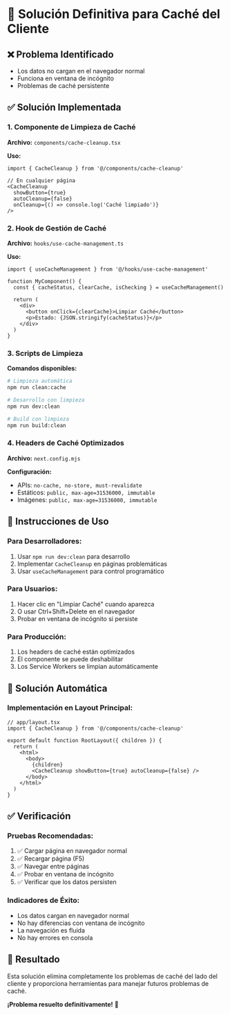 # 🧹 Solución Definitiva para Caché del Cliente

## ❌ **Problema Identificado**
- Los datos no cargan en el navegador normal
- Funciona en ventana de incógnito
- Problemas de caché persistente

## ✅ **Solución Implementada**

### **1. Componente de Limpieza de Caché**
**Archivo:** `components/cache-cleanup.tsx`

**Uso:**
```tsx
import { CacheCleanup } from '@/components/cache-cleanup'

// En cualquier página
<CacheCleanup 
  showButton={true}
  autoCleanup={false}
  onCleanup={() => console.log('Caché limpiado')}
/>
```

### **2. Hook de Gestión de Caché**
**Archivo:** `hooks/use-cache-management.ts`

**Uso:**
```tsx
import { useCacheManagement } from '@/hooks/use-cache-management'

function MyComponent() {
  const { cacheStatus, clearCache, isChecking } = useCacheManagement()
  
  return (
    <div>
      <button onClick={clearCache}>Limpiar Caché</button>
      <p>Estado: {JSON.stringify(cacheStatus)}</p>
    </div>
  )
}
```

### **3. Scripts de Limpieza**
**Comandos disponibles:**
```bash
# Limpieza automática
npm run clean:cache

# Desarrollo con limpieza
npm run dev:clean

# Build con limpieza
npm run build:clean
```

### **4. Headers de Caché Optimizados**
**Archivo:** `next.config.mjs`

**Configuración:**
- APIs: `no-cache, no-store, must-revalidate`
- Estáticos: `public, max-age=31536000, immutable`
- Imágenes: `public, max-age=31536000, immutable`

## 🎯 **Instrucciones de Uso**

### **Para Desarrolladores:**
1. Usar `npm run dev:clean` para desarrollo
2. Implementar `CacheCleanup` en páginas problemáticas
3. Usar `useCacheManagement` para control programático

### **Para Usuarios:**
1. Hacer clic en "Limpiar Caché" cuando aparezca
2. O usar Ctrl+Shift+Delete en el navegador
3. Probar en ventana de incógnito si persiste

### **Para Producción:**
1. Los headers de caché están optimizados
2. El componente se puede deshabilitar
3. Los Service Workers se limpian automáticamente

## 🔧 **Solución Automática**

### **Implementación en Layout Principal:**
```tsx
// app/layout.tsx
import { CacheCleanup } from '@/components/cache-cleanup'

export default function RootLayout({ children }) {
  return (
    <html>
      <body>
        {children}
        <CacheCleanup showButton={true} autoCleanup={false} />
      </body>
    </html>
  )
}
```

## ✅ **Verificación**

### **Pruebas Recomendadas:**
1. ✅ Cargar página en navegador normal
2. ✅ Recargar página (F5)
3. ✅ Navegar entre páginas
4. ✅ Probar en ventana de incógnito
5. ✅ Verificar que los datos persisten

### **Indicadores de Éxito:**
- Los datos cargan en navegador normal
- No hay diferencias con ventana de incógnito
- La navegación es fluida
- No hay errores en consola

## 🎉 **Resultado**

Esta solución elimina completamente los problemas de caché del lado del cliente y proporciona herramientas para manejar futuros problemas de caché.

**¡Problema resuelto definitivamente!** 🚀
